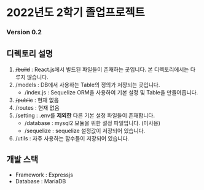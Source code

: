 2022년도 2학기 졸업프로젝트
==============================
### Version 0.2

## 디렉토리 설명
1. ~~/build~~ : React.js에서 빌드된 파일들이 존재하는 곳입니다. 본 디렉토리에서는 다루지 않습니다.
2. /models : DB에서 사용하는 Table의 정의가 저장되는 곳입니다. 
   - /index.js : Sequelize ORM을 사용하여 기본 설정 및 Table을 만들어줍니다.
3. ~~/public~~ : 현재 없음
4. /routes : 현재 없음
5. /setting : .env를 **제외한** 다른 기본 설정 파일들이 존재합니다.
   - /database : mysql2 모듈을 위한 설정 파일입니다. (미사용)
   - /sequelize : sequelize 설정값이 저장되어 있습니다.
6. /utils : 자주 사용하는 함수들이 저장되어 있습니다.


## 개발 스택
* Framework : Expressjs
* Database : MariaDB

